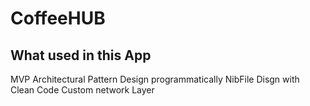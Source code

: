 # CoffeeHUB

## What used in this App

  MVP Architectural Pattern
  Design programmatically NibFile 
  Disgn with Clean Code
  Custom network Layer
